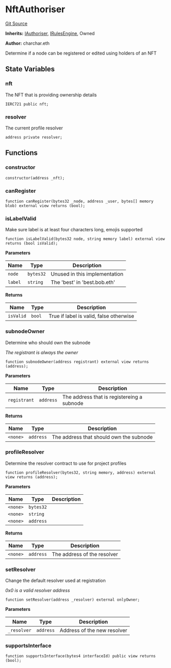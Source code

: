 # NftAuthoriser
[Git Source](https://github.com/me3-eth/protocol/blob/cac16b9d508f5af9fbf4095cd2346a7a6400c5e8/src/NftAuthoriser.sol)

**Inherits:**
[IAuthoriser](/src/IAuthoriser.sol/contract.IAuthoriser.md), [IRulesEngine](/src/IRulesEngine.sol/contract.IRulesEngine.md), Owned

**Author:**
charchar.eth

Determine if a node can be registered or edited using holders of an NFT


## State Variables
### nft
The NFT that is providing ownership details


```solidity
IERC721 public nft;
```


### resolver
The current profile resolver


```solidity
address private resolver;
```


## Functions
### constructor


```solidity
constructor(address _nft);
```

### canRegister


```solidity
function canRegister(bytes32 _node, address _user, bytes[] memory blob) external view returns (bool);
```

### isLabelValid

Make sure label is at least four characters long, emojis supported


```solidity
function isLabelValid(bytes32 node, string memory label) external view returns (bool isValid);
```
**Parameters**

|Name|Type|Description|
|----|----|-----------|
|`node`|`bytes32`|Unused in this implementation|
|`label`|`string`|The 'best' in 'best.bob.eth'|

**Returns**

|Name|Type|Description|
|----|----|-----------|
|`isValid`|`bool`|True if label is valid, false otherwise|


### subnodeOwner

Determine who should own the subnode

*The registrant is always the owner*


```solidity
function subnodeOwner(address registrant) external view returns (address);
```
**Parameters**

|Name|Type|Description|
|----|----|-----------|
|`registrant`|`address`|The address that is registereing a subnode|

**Returns**

|Name|Type|Description|
|----|----|-----------|
|`<none>`|`address`|The address that should own the subnode|


### profileResolver

Determine the resolver contract to use for project profiles


```solidity
function profileResolver(bytes32, string memory, address) external view returns (address);
```
**Parameters**

|Name|Type|Description|
|----|----|-----------|
|`<none>`|`bytes32`||
|`<none>`|`string`||
|`<none>`|`address`||

**Returns**

|Name|Type|Description|
|----|----|-----------|
|`<none>`|`address`|The address of the resolver|


### setResolver

Change the default resolver used at registration

*0x0 is a valid resolver address*


```solidity
function setResolver(address _resolver) external onlyOwner;
```
**Parameters**

|Name|Type|Description|
|----|----|-----------|
|`_resolver`|`address`|Address of the new resolver|


### supportsInterface


```solidity
function supportsInterface(bytes4 interfaceId) public view returns (bool);
```

